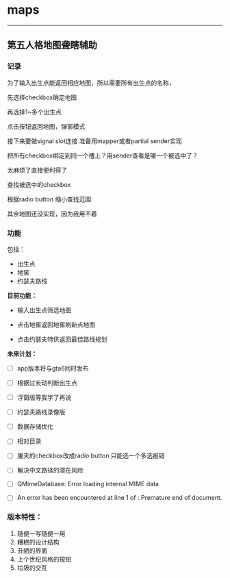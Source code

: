 # **maps**

---

## **第五人格地图聋瞎辅助**

### **记录**

为了输入出生点能返回相应地图，所以需要所有出生点的名称，

先选择checkbox确定地图

再选择1~多个出生点

点击按钮返回地图，弹窗模式

接下来要做signal slot连接 准备用mapper或者partial sender实现

把所有checkbox绑定到同一个槽上？用sender查看是哪一个被选中了？

太麻烦了直接便利得了

查找被选中的checkbox

根据radio button 缩小查找范围

其余地图还没实现，因为我用不着



### **功能**

包括：

- 出生点
- 地窖
- 约瑟夫路线



**目前功能：**

- 输入出生点筛选地图

- 点击地窖返回地窖刷新点地图
- 点击约瑟夫特供返回最佳路线规划



**未来计划：**

- [ ] app版本将与gta6同时发布
- [ ] 根据过长动判断出生点
- [ ] 浮窗版等我学了再说
- [ ] 约瑟夫路线录像版
- [ ] 数据存储优化
- [ ] 相对目录
- [ ] 屠夫的checkbox改成radio button 只能选一个多选报错
- [ ] 解决中文路径的潜在风险
- [ ] QMimeDatabase: Error loading internal MIME data
- [ ] An error has been encountered at line 1 of <internal MIME data>: Premature end of document.



### 版本特性：

1. 随便一写随便一用
2. 糟糕的设计结构
3. 丑陋的界面
4. 上个世纪风格的按钮
5. 垃圾的交互